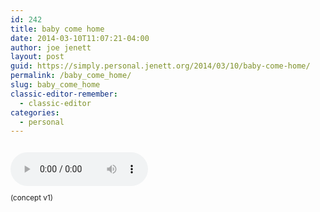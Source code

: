 ```yaml
---
id: 242
title: baby come home
date: 2014-03-10T11:07:21-04:00
author: joe jenett
layout: post
guid: https://simply.personal.jenett.org/2014/03/10/baby-come-home/
permalink: /baby_come_home/
slug: baby_come_home
classic-editor-remember:
  - classic-editor
categories:
  - personal
---
```

<p>
<audio controls="controls" style="width:220px;margin:12px 0;">
<source src="../media/baby_come_home.ogg" type="audio/ogg" />
<source src="../media/baby_come_home.mp3" type="audio/mpeg" />
Your browser (or feed reader) does not support the audio element.
</audio>
<br /><small>(concept v1)</small>
</p>